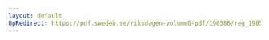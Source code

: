 ```yaml
---
layout: default
UpRedirect: https://pdf.swedeb.se/riksdagen-volumeG-pdf/198586/reg_198586__reg_01/reg_198586__reg_01_0243.pdf
---
```

